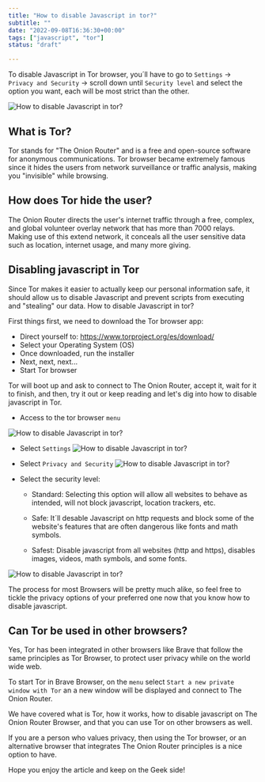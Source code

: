 ```yaml
---
title: "How to disable Javascript in tor?"
subtitle: ""
date: "2022-09-08T16:36:30+00:00"
tags: ["javascript", "tor"]
status: "draft"

---
```



To disable Javascript in Tor browser, you´ll have to go to `Settings` -> `Privacy and Security` -> scroll down until `Security level` and select the option you want, each will be most strict than the other.

![How to disable Javascript in tor?](https://i.imgur.com/M74DGwZ.png)

## What is Tor?

Tor stands for "The Onion Router" and is a free and open-source software for anonymous communications. Tor browser became extremely famous since it hides the users from network surveillance or traffic analysis, making you "invisible" while browsing. 

## How does Tor hide the user?

The Onion Router directs the user's internet traffic through a free, complex, and global volunteer overlay network that has more than 7000 relays. Making use of this extend network, it conceals all the user sensitive data such as location, internet usage, and many more giving.

## Disabling javascript in Tor

Since Tor makes it easier to actually keep our personal information safe, it should allow us to disable Javascript and prevent scripts from executing and "stealing" our data. How to disable Javascript in tor?

First things first, we need to download the Tor browser app:

- Direct yourself to: https://www.torproject.org/es/download/ 
- Select your Operating System (OS)
- Once downloaded, run the installer
- Next, next, next...
- Start Tor browser

Tor will boot up and ask to connect to The Onion Router, accept it, wait for it to finish, and then, try it out or keep reading and let's dig into how to disable javascript in Tor.

- Access to the tor browser `menu`

![How to disable Javascript in tor?](https://i.imgur.com/B4iGKlY.png)

- Select `Settings`
![How to disable Javascript in tor?](https://i.imgur.com/fD0WERK.png)

- Select `Privacy and Security`
![How to disable Javascript in tor?](https://i.imgur.com/KtBo0OQ.png)


- Select the security level:

	- Standard:
	Selecting this option will allow all websites to behave as intended, will not block javascript, location trackers, etc.

	- Safe:
	It´ll desable Javascript on http requests and block some of the website's features that are often dangerous like fonts and math symbols.

	- Safest:
	 Disable javascript from all websites (http and https), disables images, videos, math symbols, and some fonts.

![How to disable Javascript in tor?](https://i.imgur.com/M74DGwZ.png)

The process for most Browsers will be pretty much alike, so feel free to tickle the privacy options of your preferred one now that you know how to disable javascript.

## Can Tor be used in other browsers?

Yes, Tor has been integrated in other browsers like Brave that follow the same principles as Tor Browser, to protect user privacy while on the world wide web. 

To start Tor in Brave Browser, on the `menu` select `Start a new private window with Tor` an a new window will be displayed and connect to The Onion Router.

We have covered what is Tor, how it works, how to disable javascript on The Onion Router Browser, and that you can use Tor on other browsers as well.

If you are a person who values privacy, then using the Tor browser, or an alternative browser that integrates The Onion Router principles is a nice option to have.

Hope you enjoy the article and keep on the Geek side!
